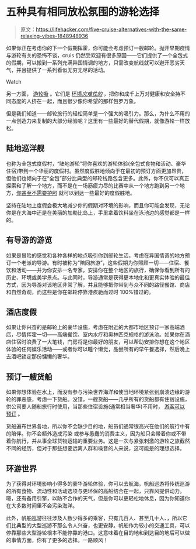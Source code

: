 # 五种具有相同放松氛围的游轮选择

> 原文：<https://lifehacker.com/five-cruise-alternatives-with-the-same-relaxing-vibes-1848948936>

如果你正在考虑你的下一个假期挥霍，你可能会考虑预订一艘邮轮。抛开早期疫情与游轮有关的恐怖不谈，cruis 仍然受欢迎有很多原因——它们提供了一个全包式的假期，可以搬到一系列充满异国情调的地方，只需改变航线就可以避开恶劣天气，并且提供了一系列看似无穷无尽的活动。

Watch

另一方面， [游轮吸](https://lifehacker.com/12-reasons-why-cruises-are-terrible-vacations-1848945802) 。它们是 [环境*灾难性的*](https://www.theguardian.com/commentisfree/2021/jul/08/massive-tax-exempt-cruise-ships-damage-environment) ，把你和成千上万对健康和安全持不同态度的人挤在一起，而且很少像你希望的那样包罗万象。

但是我们知道——邮轮旅行的轻松简单是一个强大的吸引力。那么，为什么不用的一点创造力来复制的大部分经验呢？这里有一些最好的替代假期，就像游轮一样放松。

## 陆地巡洋舰

也称为全包式度假村，“陆地游轮”将你喜欢的游轮体验(全包式食物和活动、豪华住宿)带到一个华丽的度假村。虽然度假胜地倾向于在最初的预订方面更加昂贵，但他们也倾向于在“全包”部分比典型的邮轮线路包含更多。此外，你不仅可以真正探索和了解一个地方，而不是在一场筋疲力尽的比赛中从一个地方跑到另一个地方，[你甚至不需要护照](https://lifehacker.com/15-island-vacations-where-you-wont-need-a-passport-1847174446) 就可以到达一些最好的度假胜地。

坚持在陆地上度假会极大地减少你的假期对环境的影响，而且你可能会发现，无论你是在大海中还是在美丽的加勒比岛上，手里拿着饮料坐在泳池边的感觉都是一样的。

## 有导游的游览

如果是冒险的感觉和各种各样的地点吸引你到邮轮生活，考虑在异国情调的地方预订一个老派的导游。有时被称为“陪同旅游”，这些假期为你照顾一切——住宿、餐饮和活动——并为你安排一名专家，安排你在整个地区的旅行，确保你看到所有的历史、环境或美学景点。与此同时，导游通常是获得更本地化和更真实体验的最佳方式，因为导游对该地区非常了解，并且能够把你带到与众不同的路径餐馆、商店和自然奇观，而这些是你在邮轮停靠港疾驰而过时 100%错过的。

## 酒店度假

如果让你兴奋的是邮轮上的豪华设施，考虑在附近的大都市地区预订一家高端酒店，尽情挥霍一切——高端餐饮、室内水疗和奥林匹克规格的游泳池。如果你在酒店住宿时浪费了一大笔钱，门房将是你最好的朋友，可以帮助安排你想在这个地区体验的任何娱乐活动——或者你可以睡个懒觉，品尝所有的早午餐选择，然后晚上去酒吧锁定那份慵懒的奢华。

## 预订一艘货船

如果你想体验在水上，而没有参与污染世界海洋和使当地环境紧张到崩溃边缘的游轮的罪恶感，考虑一下货船。没错，一艘货船——几乎所有的货船都有住宿设施，供公司要人随船旅行时使用，当那些住宿设施(通常相当奢华)不用时， [游客可以预订](https://cargoholidays.com/cargo-ship-cruise-to-every-destination) 。

货船遍布世界各地，所以你不会缺少目的地，船员们通常很高兴在他们的航行中有的陪伴。你不会额外造成污染 或参与愚蠢的消费主义，因为船只会带着你或不带着你航行，并从事全球货物运输的重要业务。这是一次与紧张刺激的游轮之旅截然不同的经历，但对于那些想要远离人群和噪音的人来说，这可能是的理想选择。

## 环游世界

为了获得对环境影响小得多的豪华游轮体验，你可以去航海。帆船巡游将传统巡游的所有食物、流动性和活动选项与更环保的高船结合在一起，只靠风提供动力。嗯，还有备用引擎，以防不合作的天气，但是你可以更轻松地休息，因为你知道你在大多数时间里不会污染海洋。

此外，帆船巡游往往涉及人数少得多的乘客，只有几百人、甚至几十人、，所以它们比典型的大型巡游不那么令人兴奋，也更安静。帆船作为较小的交通工具，可以停靠那些大型游轮根本不能停靠的港口。这意味着在目的地和到达目的地后可以做的事情方面，你有了更多的选择。一路顺风！